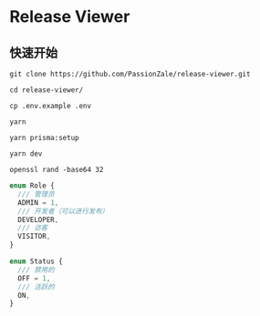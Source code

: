 # Release Viewer

## 快速开始

```shell
git clone https://github.com/PassionZale/release-viewer.git

cd release-viewer/

cp .env.example .env

yarn

yarn prisma:setup

yarn dev
```

`openssl rand -base64 32`

```ts
enum Role {
  /// 管理员
  ADMIN = 1,
  /// 开发者（可以进行发布）
  DEVELOPER,
  /// 访客
  VISITOR,
}

enum Status {
  /// 禁用的
  OFF = 1,
  /// 活跃的
  ON,
}
```
